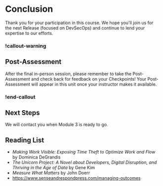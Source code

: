 # Conclusion

Thank you for your participation in this course. We hope you'll join us for the next Release (focused on DevSecOps) and continue to lend your expertise to our efforts.

### !callout-warning
## Post-Assessment
After the final in-person session, please remember to take the Post-Assessment and check back for feedback on your Checkpoints! Your Post-Assessment will appear in this unit once your instructor makes it available.
### !end-callout

## Next Steps

We will contact you when Module 3 is ready to go.

## Reading List
* _Making Work Visible: Exposing Time Theft to Optimize Work and Flow_ by Dominica DeGrandis
* _The Unicorn Project: A Novel about Developers, Digital Disruption, and Thriving in the Age of Data_ by Gene Kim
* _Measure What Matters_ by John Doerr
* https://www.senseandrespondpress.com/managing-outcomes
